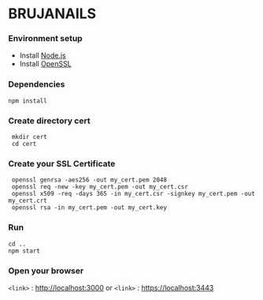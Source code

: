 # BRUJANAILS


### Environment setup
 - Install [Node.js](https://nodejs.org/)
 - Install [OpenSSL](https://www.openssl.org/)

### Dependencies
 ```
 npm install  
 ```
### Create directory cert
```
 mkdir cert
 cd cert
```
### Create your SSL Certificate 
```
 openssl genrsa -aes256 -out my_cert.pem 2048
 openssl req -new -key my_cert.pem -out my_cert.csr
 openssl x509 -req -days 365 -in my_cert.csr -signkey my_cert.pem -out my_cert.crt
 openssl rsa -in my_cert.pem -out my_cert.key
```
### Run
 ```
 cd ..
 npm start
 ```

### Open your browser 
`<link>` : <http://localhost:3000>
or
`<link>` : <https://localhost:3443>